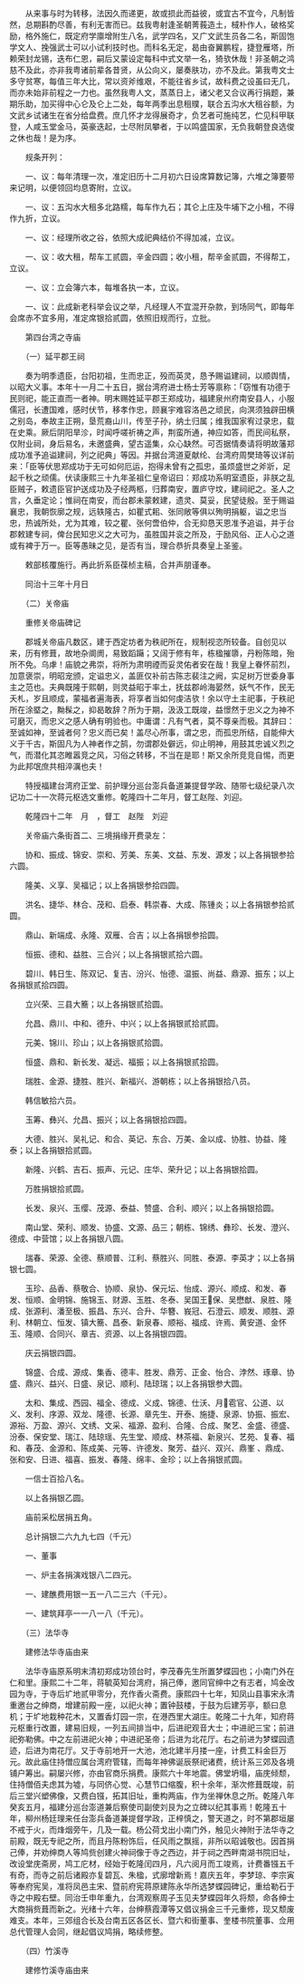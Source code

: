 <!-- { "loadSidebar": true } -->
　　从来事与时为转移，法因久而递更，故或损此而益彼，或宜古不宜今，凡制皆然，总期斟酌尽善，有利无害而已。兹我粤射逢圣朝菁莪造土，棫朴作人，破格奖励，格外施仁，既定府学廪增附生八名，武学四名，又广文武生员各二名，斯固饱学文人、挽强武士可以小试利技时也。而科名无定，曷由奋翼鹏程，捷登雁塔，所赖荣封龙锡，迭布仁恩，嗣后又蒙设定每科中式文举一名，猗欤休哉！非圣朝之鸿慈不及此，亦非我粤诸前辈各昔贤，从公向义，屡奏肤功，亦不及此。第我粤文士多守贫寒，每值三年大比，常以资斧维艰，不能往省乡试，故科费之设虽曰无几，而亦未始非前程之一力也。虽然我粤人文，蒸蒸日上，诸父老又合议再行捐题，兼期乐助，加买得中心仑及仑上二处，每年两季出息租贌，联合五沟水大租谷额，为文武乡试诸生在省分给盘费。庶几怀才龙得展奇才，负艺者可施纯艺，伫见科甲联登，人咸玉堂金马，英豪迭起，士尽附凤攀者，于以鸣盛国家，无负我朝登良选俊之休也哉！是为序。 

　　规条开列： 

　　一、议：每年清理一次，准定旧历十二月初六日设席算数记簿，六堆之簿要带来记明，以便领回均息寄附，立议。 

　　一、议：五沟水大租多北路糯，每车作九石；其仑上庄及牛埔下之小租，不得作九折，立议。 

　　一、议：经理所收之谷，依照大成祀典结价不得加减，立议。 

　　一、议：收大租，帮车工贰圆，辛金四圆；收小租，帮辛金贰圆，不得帮工，立议。 

　　一、议：立会簿六本，每堆各执一本，立议。 

　　一、议：此成新老科举会议之举，凡经理人不宜混开杂款，到场同气，即每年会席赤不宜多用，准定席银拾贰圆，依照旧规而行，立批。 

　　第四台湾之寺庙 

　　（一）延平郡王祠 

　　奏为明季遗臣，台阳初祖，生而忠正，殁而英灵，恳予赐谥建祠，以顺舆情，以昭大义事。本年十一月二十五日，据台湾府进士杨士芳等禀称：「窃惟有功德于民则祀，能正直而一者神。明末赐姓延平郡王郑成功，福建泉州府南安县人，小服儒冠，长遭国难，感时伏节，移孝作忠，顾襄宇难容洛邑之顽民，向溟须独辟田横之别岛，奉故主正朔，垦荒裔山川，传至子孙，纳土归属；维我国家宥过录忠，载在史乘。厥后阴阳旱沴，时闻呼嗟祈祷之声，荆蛮所通，神应如答，而民间私祭，仅附业祠，身后易名，未邀盛典，望古遥集，众心缺然。可否据情奏请将明故藩郑成功准予追谥建祠，列之祀典」等因。并据台湾道夏献纶、台湾府周樊琦等议详前来：「臣等伏思郑成功于无可如何厄运，抱得未曾有之孤忠，虽烦盛世之斧斨，足起千秋之顽儒。伏读康熙三十九年圣祖仁皇帝诏曰：郑成功系明室遗臣，非朕之乱臣贼子，敕遗臣官护送成功及子经两柩，归葬南安，置庐守坟，建祠祀之。圣人之言，久垂定论；惟祠在南安，而台郡未蒙敕建，遗灵、莫妥，民望徒殷。至于赐谥襄忠，我朝恢廓之规，远轶隆古，如瞿式耜、张同敞等俱以殉明捐躯，谥之忠当忠，热诚所处，尤为其难，较之瞿、张何啻伯仲，合无抑恳天恩准予追谥，并于台郡敕建专祠，俾台民知忠义之大可为，虽胜国并衮之所及，于励风俗、正人心之道或有裨于万一。臣等愚昧之见，是否有当，理合恭折具奏皇上圣鉴。 

　　敕部核覆施行。再此折系臣葆桢主稿，合并声朋谨奉。 

　　同治十三年十月日 

　　（二）关帝庙 

　　重修关帝庙碑记 

　　郡城关帝庙凡数区，建于西定坊者为秩祀所在，规制视恣所较备。自创见以来，历有修葺，故地杂阛阓，易致蹈躤；又阔于修有年，栋楹摧隳，丹粉陈暗，殆所不免。乌虖！庙貌之弗崇，将所为肃明禋而妥灵佑者安在哉！我皇上眷怀前烈，加意褒崇，明昭宠颁，定谥忠义，盖匪仅补前古陈志裴注之阙，实足树万世委身事主之范也。夫典既隆于熙朝，则灵益昭于率土，抚兹郡岭海晏然，妖气不作，民无夭札，岁且顺成，蒙福者遍海表，将享者当如何虔洁欤！余以守土主祀事，于秩祀所在涂塈之，黝髹之，抑曷敢辞？所为于期，汲汲工既竣，益憬然于忠义之为神不可磨灭，而忠义之感人确有明验也。中庸谓：凡有气者，莫不尊亲而极。其辞曰：至诚如神，至诚者何？忠义而已矣！盖尽心所事，谓之忠，而孤忠所结，自能伸大义于千古，斯固凡为人神者作之鹄，勿谓郡处僻远，仰止明神，用鼓其忠诚义烈之气，而潜化其恣睢嚣竞之风，习俗之转移，不当在是耶！斯又余所竞竞自惕，而更为此邦氓庶共相淬濿也夫！ 

　　特授福建台湾府正堂、前护理分巡台澎兵备道兼提督学政、随带七级纪录八次记功二十一次蒋元枢选文重修。乾隆四十二年月，督工赵陛、刘迎。 

　　乾隆四十二年　月　，督工　赵陛　刘迎 

　　关帝庙六条街首二、三境捐缘开费录左： 

　　协和、振成、锦安、崇和、芳美、东美、文益、东发、源发；以上各捐银参拾六圆。 

　　隆美、义享、吴福记；以上各捐银参拾四圆。 

　　洪名、捷华、林合、茂和、启泰、韩崇春、大成、陈锺炎；以上各捐银参拾贰圆。 

　　鼎山、新端成、永隆、双雁、合吉；以上各捐银参拾圆。 

　　恒振、德和、益胜、三合兴；以上各捐银贰拾六圆。 

　　碧川、韩日生、陈双记、复吉、汾兴、怡德、温振、尚益、鼎源、振东；以上各捐银贰拾四圆。 

　　立兴荣、三县大簥；以上各捐银贰拾圆。 

　　允昌、鼎川、中和、德升、中兴；以上各捐银贰拾贰圆。 

　　元美、锦川、珍山；以上各捐银贰拾圆。 

　　恒盛、鼎和、新长发、凝远、福振；以上各捐银贰拾圆。 

　　瑞胜、金源、捷胜、胜兴、新福兴、游朝栋；以上各捐银拾八员。 

　　韩信敏拾六员。 

　　玉筹、彝兴、允昌、振兴；以上各捐银拾四圆。 

　　大德、胜兴、吴礼记、和合、英记、东合、万美、金以成、协胜、协益、隆泰；以上各捐银拾贰圆。 

　　新隆、兴鹤、吉石、振声、元记、庄华、荣升记；以上各捐银拾圆。 

　　万胜捐银拾贰圆。 

　　长发、泉兴、玉缨、茂源、泰益、赞盛、合利、顺兴；以上各捐银拾圆。 

　　南山堂、荣利、顺发、协盛、文源、品三；朝栋、锦绣、彝珍、长发、澄兴、德成、中营馆；以上各捐银八圆。 

　　瑞春、荣源、全德、蔡顺普、江利、蔡胜兴、同胜、泰源、李英才；以上各捐银七圆。 

　　玉珍、品香、蔡敬合、协顺、泉协、保元坛、怡成、源兴、顺成、和发、春发、恒顺、金明锦、施锦玉、财源、玉胜、冬泰、吴国王保、吴懋猷、泉胜、隆成、张源利、潘至极、振昌、东兴、合升、华簪、峩冠、石澄云、顺发、顺胜、源利、林朝立、恒发、镇大簥、昌泰、新泉春、顺裕、福成、许焉、黄安道、金怀玉、隆顺、合同兴、章吉、资源、以上各捐银四圆。 

　　庆云捐银四圆。 

　　锦盛、合成、源成、集香、德丰、胜发、鼎芳、正金、怡合、浡然、琢章、协盛、鼎兴、益兴、日盛、泉记、顺利、陆琼瑞；以上各捐银参大圆。 

　　太和、集成、西园、福全、德成、义成、锦德、仕沃、月雹官、公道、以义、发利、序源、双龙、隆德、长源、章先生、开泰、施捷、泉源、协振、振宏、源裕、万盈、源兴、文绣、文采、福源、盈利、合隆、合成、聚艺、金盛、德盛、汾泰、保安堂、瑞江、陆琼瑶、先生堂、顺成、林茶福、新泉兴、艺苑、复春、福和、春茂、金源和、陈成美、元等、许德发、聚芳、益兴、双兴、鼎峯 、鼎成、张和安、日进、福喜、振发、春隆、绵丰、金珍；以上各捐银贰圆。 

　　一信士百拾八名。 

　　以上各捐银乙圆。 

　　庙前采松居捐五角。 

　　总计捐银二六九九七四（千元） 

　　一、董事 

　　一、炉主各捐演戏银八二四元。 

　　一、建醮费用银一五一八二三六（千元）。 

　　一、建筑拜亭一一八一八（千元）。 

　　（三）法华寺 

　　建修法华寺庙由来 

　　法华寺庙原系明末清初郑成功领台时，李茂春先生所置梦蝶园也；小南门外在仁和里。康熙二十二年，蒋毓英知台湾府，捐己俸，邀同官绅中之有志者，鸠金改园为寺，于寺后圹地贰甲零分，充作香火斋费。康熙四十七年，知凤山县事宋永清重邀台之绅商，增建前殿一座，以祀火神；置钟鼓楼，于鼓为后建芳亭，额曰息机；于圹地栽种花木，又置香灯园一宗，在港西里大湖庄。乾隆二十九年，知府蒋元枢重行改置，建易旧规，一列五间排当中，后进祀观音大士；中进祀三宝；前进祀弥勒佛。中之左前进祀火神；中进祀圣帝；后进为北花厅。右之前进为梦蝶园遗迹，后进为南花厅。又于寺前地开一大池，池北建半月搂一座，计费工料金巨万元。故此庙住持僧应属台湾府管辖，而每年神佛诞辰祭祀诸费，统计系三郊及各境铺户筹出。嗣屡兴修，亦由官商乐捐费。康熙六十年地震。佛堂坍塌，庙庑倾颓，住持僧佰夫虑其为墟，与同侪心觉、心慧节口缩腹，积十余年，渐次修葺既竣，前后三堂兴塑佛像，又费白镪，拓其旧址，重构两庙，作为坐禅休息之所。乾隆八年癸亥五月，福建分巡台澎道兼后察使司副使刘艮为之立碑以纪其事焉！乾隆五十年，柳州杨廷理来任台澎兵备道兼提督学政，正梓慎之，警天道之，时不第郡垣屡不戒于火，而烽烟旁午，几及一载。杨公荷戈出小南门外，触见火神附于法华寺之前殿，既无专祀之所，而且丹陈粉饰后，任风雨之飘摇，非所以昭诚敬也。因首捐己俸，并劝绅商人等鸠赀创建火神祠像于寺之西边，并于祠之西畔南湖书院旧址，改设堂庑斋房，鸠工庀材，经始于乾隆闰四月，凡六阅月而工竣焉，计费番镪五千有奇，而寺之前后诸殿亦复碧瓦、朱楹，式廓增新焉！嘉庆五年，李梦琼、李宗寅等奉府宪吴，准将凤邑主宋、暨前府宪蒋原建陈永华所选梦蝶园碑记，重给勒石于寺之中殿右壁。同治壬申年重九，台湾观察周子玉见夫梦蝶园年久将颓，命各绅士大商捐赀葺而新之。光绪十六年，台绅蔡霞潭等又倡议捐金三千元重修，现又颓废难支。本年，三郊组合长及台南五区各区长、暨六和街董事、奎楼书院董事、佥用总代管理人会同，继起倡议鸠捐，略续修整。 

　　（四）竹溪寺 

　　建修竹溪寺庙由来 

